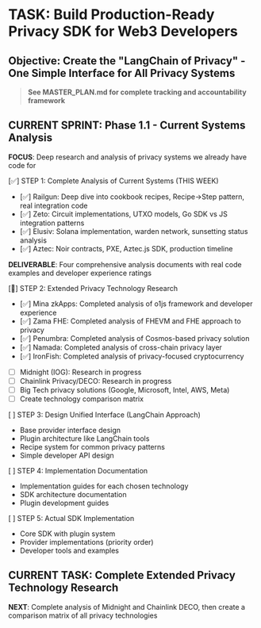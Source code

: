 # TASK: Build Production-Ready Privacy SDK for Web3 Developers  

## Objective: Create the "LangChain of Privacy" - One Simple Interface for All Privacy Systems

> **See MASTER_PLAN.md for complete tracking and accountability framework**

## CURRENT SPRINT: Phase 1.1 - Current Systems Analysis

**FOCUS**: Deep research and analysis of privacy systems we already have code for

[✅] STEP 1: Complete Analysis of Current Systems (THIS WEEK)
  - [✅] Railgun: Deep dive into cookbook recipes, Recipe->Step pattern, real integration code
  - [✅] Zeto: Circuit implementations, UTXO models, Go SDK vs JS integration patterns  
  - [✅] Elusiv: Solana implementation, warden network, sunsetting status analysis
  - [✅] Aztec: Noir contracts, PXE, Aztec.js SDK, production timeline

**DELIVERABLE**: Four comprehensive analysis documents with real code examples and developer experience ratings

[🔄] STEP 2: Extended Privacy Technology Research
  - [✅] Mina zkApps: Completed analysis of o1js framework and developer experience
  - [✅] Zama FHE: Completed analysis of FHEVM and FHE approach to privacy
  - [✅] Penumbra: Completed analysis of Cosmos-based privacy solution
  - [✅] Namada: Completed analysis of cross-chain privacy layer
  - [✅] IronFish: Completed analysis of privacy-focused cryptocurrency
  - [ ] Midnight (IOG): Research in progress
  - [ ] Chainlink Privacy/DECO: Research in progress
  - [ ] Big Tech privacy solutions (Google, Microsoft, Intel, AWS, Meta)
  - [ ] Create technology comparison matrix

[ ] STEP 3: Design Unified Interface (LangChain Approach)
  - Base provider interface design
  - Plugin architecture like LangChain tools
  - Recipe system for common privacy patterns
  - Simple developer API design

[ ] STEP 4: Implementation Documentation
  - Implementation guides for each chosen technology
  - SDK architecture documentation
  - Plugin development guides

[ ] STEP 5: Actual SDK Implementation
  - Core SDK with plugin system
  - Provider implementations (priority order)
  - Developer tools and examples

## CURRENT TASK: Complete Extended Privacy Technology Research
**NEXT**: Complete analysis of Midnight and Chainlink DECO, then create a comparison matrix of all privacy technologies